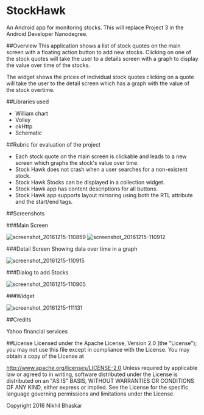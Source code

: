 # StockHawk
An Android app for monitoring stocks. This will replace Project 3 in the Android Developer Nanodegree.

##Overview 
This application shows a list of stock quotes on the main screen with a floating action button to add new stocks. Clicking on 
one of the stock quotes will take the user to a details screen with a graph to display the value over time of the stocks. 

The widget shows the prices of individual stock quotes clicking on a quote will take the user to the detail screen which has a graph
with the value of the stock overtime.

##Libraries used

* William chart
* Volley
* okHttp
* Schematic

##Rubric for evaluation of the project

* Each stock quote on the main screen is clickable and leads to a new screen which graphs the stock's value over time.
* Stock Hawk does not crash when a user searches for a non-existent stock.
* Stock Hawk Stocks can be displayed in a collection widget.
* Stock Hawk app has content descriptions for all buttons.
* Stock Hawk app supports layout mirroring using both the RTL attribute and the start/end tags.


##Screenshots

###Main Screen

![screenshot_20161215-110859](https://cloud.githubusercontent.com/assets/19944703/21213183/c03388d4-c2b8-11e6-9ac1-b6193f6d4ee8.png) ![screenshot_20161215-110912](https://cloud.githubusercontent.com/assets/19944703/21213210/e642f460-c2b8-11e6-8efd-0e8fc84a6218.png)

###Detail Screen Showing data over time in a graph

![screenshot_20161215-110915](https://cloud.githubusercontent.com/assets/19944703/21213254/259af338-c2b9-11e6-9c0a-178023d8cd4e.png)

###Dialog to add Stocks

![screenshot_20161215-110905](https://cloud.githubusercontent.com/assets/19944703/21213284/498adc90-c2b9-11e6-8653-5d52817ffeca.png)

###Widget

![screenshot_20161215-111131](https://cloud.githubusercontent.com/assets/19944703/21213296/5fd0085e-c2b9-11e6-81ce-e90b10bbe696.png)

##Credits

Yahoo financial services

##License
Licensed under the Apache License, Version 2.0 (the "License"); you may not use this file except in compliance with the License. You may obtain a copy of the License at

http://www.apache.org/licenses/LICENSE-2.0 Unless required by applicable law or agreed to in writing, software distributed under the License is distributed on an "AS IS" BASIS, WITHOUT WARRANTIES OR CONDITIONS OF ANY KIND, either express or implied. See the License for the specific language governing permissions and limitations under the License.

Copyright 2016 Nikhil Bhaskar

